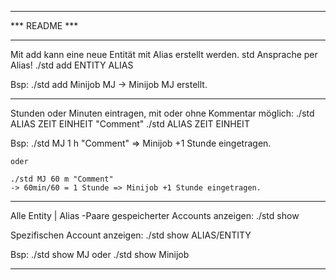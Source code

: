
---

*** README ***

---

Mit add kann eine neue Entität mit Alias erstellt werden. std Ansprache per Alias!
./std add ENTITY ALIAS

Bsp: ./std add Minijob MJ  -> Minijob MJ erstellt.

---

Stunden oder Minuten eintragen, mit oder ohne Kommentar möglich:
./std ALIAS ZEIT EINHEIT "Comment"
./std ALIAS ZEIT EINHEIT

Bsp:	./std MJ 1 h "Comment" 
	=> Minijob +1 Stunde eingetragen.

	oder

	./std MJ 60 m "Comment" 
	-> 60min/60 = 1 Stunde => Minijob +1 Stunde eingetragen.

---

Alle Entity | Alias -Paare gespeicherter Accounts anzeigen:
./std show

Spezifischen Account anzeigen:
./std show ALIAS/ENTITY

Bsp: 	./std show MJ
	oder 
	./std show Minijob

---